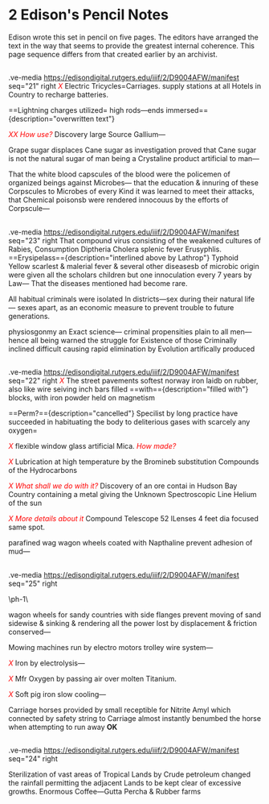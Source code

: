 # 2 Edison's Pencil Notes

Edison wrote this set in pencil on five pages. The editors have arranged the text in the way that seems to provide the greatest internal coherence. This page sequence differs from that created earlier by an archivist.

##
.ve-media https://edisondigital.rutgers.edu/iiif/2/D9004AFW/manifest seq="21" right
<span style="color:red">*X*</span> Electric Tricycles=Carriages. supply stations at all Hotels in Country to recharge batteries.

==Lightning charges utilized= high rods—ends immersed=={description="overwritten text"}
 
<span style="color:red">*XX How use?*</span> Discovery large Source Gallium—

Grape sugar displaces Cane sugar as investigation proved that Cane sugar is not the natural sugar of man being a Crystaline product artificial to man—

That the white blood capscules of the blood were the policemen of organized beings against Microbes— that the education & innuring of these Corpscules to Microbes of every Kind it was learned to meet their attacks, that Chemical poisonsb were rendered innocouus by the efforts of Corpscule—

##
.ve-media https://edisondigital.rutgers.edu/iiif/2/D9004AFW/manifest seq="23" right
That compound virus consisting of the weakened cultures of Rabies, Consumption Diptheria Cholera splenic fever Erusyphlis. ==Erysipelass=={description="interlined above by Lathrop"} Typhoid Yellow scarlest & malerial fever & several other diseasesb of microbic origin were given all the scholars children but one innoculation every 7 years by Law— That the diseases mentioned had become rare.

 All habitual criminals were isolated In districts—sex during their natural life— sexes apart, as an economic measure to prevent trouble to future generations. 

physiosgonmy an Exact science— criminal propensities plain to all men— hence all being warned the struggle for Existence of those Criminally inclined difficult causing rapid elimination by Evolution artifically produced

##
.ve-media https://edisondigital.rutgers.edu/iiif/2/D9004AFW/manifest seq="22" right
<span style="color:red">*X*</span> The street pavements softest norway iron laidb on rubber, also like wire seiving inch bars filled ==with=={description="filled with"} blocks, with iron powder held on magnetism 
    
==Perm?=={description="cancelled"} Specilist by long practice have succeeded in habituating the body to deliterious gases with scarcely any oxygen=

<span style="color:red">*X*</span> flexible window glass artificial Mica. <span style="color:red">*How made?*</span> <OK>

<span style="color:red">*X*</span> Lubrication at high temperature by the Bromineb substitution Compounds of the Hydrocarbons

<span style="color:red">*X What shall we do with it?*</span> Discovery of an ore contai in Hudson Bay Country containing a metal giving the Unknown Spectroscopic Line Helium of the sun

<span style="color:red">*X More details about it*</span> Compound Telescope 52 lLenses 4 feet dia focused same spot.

parafined wag wagon wheels coated with Napthaline prevent adhesion of mud— 
##
.ve-media https://edisondigital.rutgers.edu/iiif/2/D9004AFW/manifest seq="25" right

\ph-1\
	
wagon wheels for sandy countries with side flanges prevent moving of sand sidewise & sinking & rendering all the power lost by displacement & friction conserved— 

Mowing machines run by electro motors trolley wire system—

<span style="color:red">*X*</span> Iron by electrolysis—

<span style="color:red">*X*</span> Mfr Oxygen by passing air over molten Titanium.

<span style="color:red">*X*</span> Soft pig iron slow cooling—

Carriage horses provided by small receptible for Nitrite Amyl which connected by safety string to Carriage almost instantly benumbed the horse when attempting to run away **OK**
##
.ve-media https://edisondigital.rutgers.edu/iiif/2/D9004AFW/manifest seq="24" right

Sterilization of vast areas of Tropical Lands by Crude petroleum changed the rainfall permitting the adjacent Lands to be kept clear of excessive growths. 
Enormous Coffee—Gutta Percha & Rubber farms
